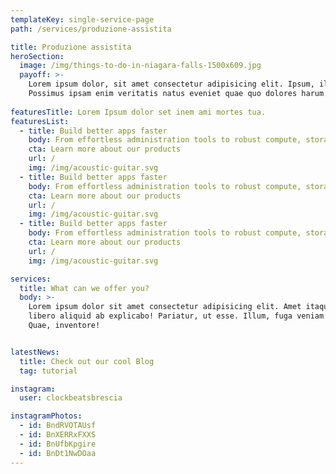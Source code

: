 ```yaml
---
templateKey: single-service-page
path: /services/produzione-assistita

title: Produzione assistita
heroSection:
  image: /img/things-to-do-in-niagara-falls-1500x609.jpg
  payoff: >-
    Lorem ipsum dolor, sit amet consectetur adipisicing elit. Ipsum, illo!
    Possimus ipsam enim veritatis natus eveniet quae quo dolores harum.
    
featuresTitle: Lorem Ipsum dolor set inem ami mortes tua.
featuresList:
  - title: Build better apps faster
    body: From effortless administration tools to robust compute, storage, and networking services, we provide an all-in-one cloud to help teams spend more time building better software for your customers.
    cta: Learn more about our products
    url: /
    img: /img/acoustic-guitar.svg
  - title: Build better apps faster
    body: From effortless administration tools to robust compute, storage, and networking services, we provide an all-in-one cloud to help teams spend more time building better software for your customers.
    cta: Learn more about our products
    url: /
    img: /img/acoustic-guitar.svg
  - title: Build better apps faster
    body: From effortless administration tools to robust compute, storage, and networking services, we provide an all-in-one cloud to help teams spend more time building better software for your customers.
    cta: Learn more about our products
    url: /
    img: /img/acoustic-guitar.svg

services:
  title: What can we offer you?
  body: >-
    Lorem ipsum dolor sit amet consectetur adipisicing elit. Amet itaque odit labore omnis assumenda
    libero aliquid ab explicabo! Pariatur, ut esse. Illum, fuga veniam omnis nostrum consequatur nam?
    Quae, inventore!


latestNews:
  title: Check out our cool Blog
  tag: tutorial

instagram:
  user: clockbeatsbrescia

instagramPhotos:
  - id: BndRVOTAUsf
  - id: BnXERRxFXXS
  - id: BnUfbKpgire
  - id: BnDt1NwDOaa
---
```


